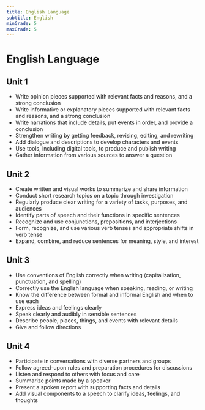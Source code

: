 ```yaml
---
title: English Language
subtitle: English
minGrade: 5
maxGrade: 5
---
```

# English Language


## Unit 1
* Write opinion pieces supported with relevant facts and reasons, and a strong conclusion
* Write informative or explanatory pieces supported with relevant facts and reasons, and a strong conclusion
* Write narrations that include details, put events in order, and provide a conclusion
* Strengthen writing by getting feedback, revising, editing, and rewriting
* Add dialogue and descriptions to develop characters and events
* Use tools, including digital tools, to produce and publish writing
* Gather information from various sources to answer a question

## Unit 2
* Create written and visual works to summarize and share information
* Conduct short research topics on a topic through investigation
* Regularly produce clear writing for a variety of tasks, purposes, and audiences
* Identify parts of speech and their functions in specific sentences
* Recognize and use conjunctions, prepositions, and interjections
* Form, recognize, and use various verb tenses and appropriate shifts in verb tense
* Expand, combine, and reduce sentences for meaning, style, and interest

## Unit 3
* Use conventions of English correctly when writing (capitalization, punctuation, and spelling)
* Correctly use the English language when speaking, reading, or writing
* Know the difference between formal and informal English and when to use each
* Express ideas and feelings clearly
* Speak clearly and audibly in sensible sentences
* Describe people, places, things, and events with relevant details
* Give and follow directions

## Unit 4
* Participate in conversations with diverse partners and groups
* Follow agreed-upon rules and preparation procedures for discussions
* Listen and respond to others with focus and care
* Summarize points made by a speaker
* Present a spoken report with supporting facts and details
* Add visual components to a speech to clarify ideas, feelings, and thoughts